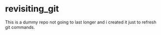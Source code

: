 # revisiting_git
This is a dummy repo not going to last longer and i created it just to refresh git commands.
